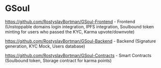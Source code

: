 # GSoul

https://github.com/RostyslavBortman/GSoul-Frontend - Frontend (Unstoppable domains login integration, IPFS integration, Soulbound token minting for users who passed the KYC, Karma upvote/downvote)

https://github.com/RostyslavBortman/GSoul-Backend - Backend (Signature generation, KYC Mock, Users database)

https://github.com/RostyslavBortman/GSoul-Contracts - Smart Contracts (Soulbound token, Storage contract for karma points)

